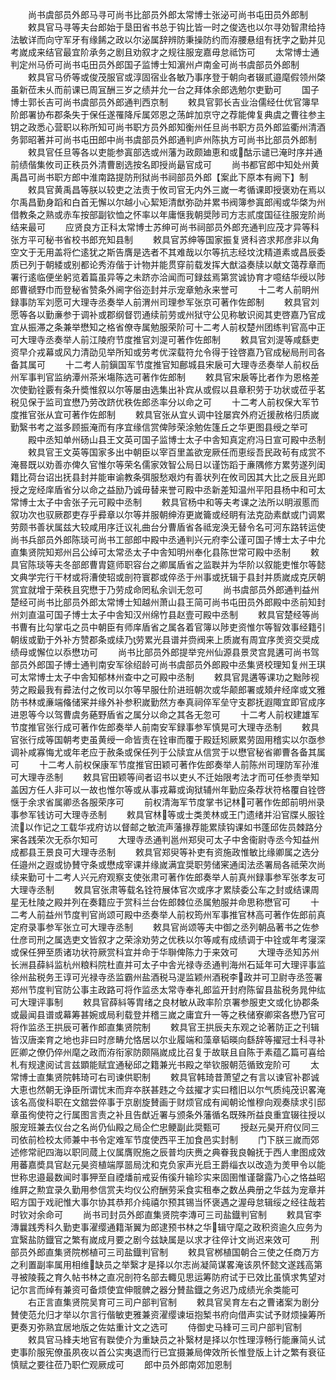 <!-- { "loadSidebar": true } -->
　　尚书虞部员外郎马寻可尚书比部员外郎太常博士张泌可尚书屯田员外郎制
　　敕具官马寻等夫台郎始于垦田省书总于钩比皆一时之俊选也以尔寻効智肃给持法敏详而向守军牙有缘餙之政以尔泌属辞辨防秉操防约而洊腰悬组有抚字之勤并见考嵗成来结官最宜阶承务之剧且劝叙才之规往服宠嘉毋怠祗饬可
　　太常博士通判定州马侨可尚书屯田员外郎国子监博士知濵州卢南金可尚书虞部员外郎制
　　敕具官马侨等或俊茂服官或淳固宿业各敏乃事序登于朝向者辍贰邉麾假领州棨虽新莅未乆而前课已周冝酬三岁之绩并允一台之拜体余郎选勉尔吏勤可
　　国子博士郭长吉可尚书虞部员外郎通判西京制
　　敕具官郭长吉业治儒经仕优官簿早阶郎署协布郡条失于保任遂罹降斥属郊恩之荡衅加京守之荐能俾复典虞之曹往参主钥之政悉心营职以称所知可尚书职方员外郎知衡州任旦尚书职方员外郎监衢州清酒务郭昭著并可尚书屯田郎中尚书虞部员外郎通判庐州陈执方可尚书比部员外郎制
　　敕具官任旦等各以吏能参寘部选或州藩为政颇廸恵和或酤示谴已淹时序并通前绩偕集攸司正秩员外清曹剧选按名即授尚朂官成可
　　尚书都官郎中知处州黄禹昌可尚书职方郎中淮南路提防刑狱尚书祠部员外郎【案此下原本有阙下】制
　　敕具官黄禹昌等朕以较吏之法责于攸司官无内外三嵗一考循课即授褒劝在焉以尔禹昌勤身蹈和白首无懈以尔越小心絜矩清猷弥劭并累书阀簿参寘郎闱或华棨为州借教条之熟或赤车按部副钦恤之怀率以年庸惬我朝奨陟司方志贰度国征往服宠阶尚结来最可
　　应贤良方正科太常博士苏绅可尚书祠部员外郎充通判应茂才异等科张方平可秘书省校书郎充知县制
　　敕具官苏绅等国家振复贤科咨求邦彦非以角空文于无用盖将伫逺犹之斯告膺是选者不其难哉以尔等抗志经坟沈精道素或昌辰委质已列于朝緌或别都论秀洊偕于计物并能贯穿前载发挥大猷溢奏牍以献文蔼荐章而署行逺临便坐躬览着篇虽异等之未跻亦洽闻而可録兹焉第赏诚协育才噫结华绶以陟郎曹禠野巾而登秘省赞条外阃字俗迩封并示宠章勉永来誉可
　　十二考人前眀州録事防军刘愿可大理寺丞奏举人前渭州司理参军张京可著作佐郎制
　　敕具官刘愿等各以勤亷参于调补或郡纲督罚通续前劳或州狱守公见称敏识阅其吏啓嘉乃官成宜从振滞之条兼举懋知之格省僚寺属勉服荣阶可十二考人前权楚州团练判官高中正可大理寺丞奏举人前江陵府节度推官刘湜可著作佐郎制
　　敕具官刘湜等咸繇吏资早介戎幕或风力清劭见举所知或劳考优深载符允令得于铨啓嘉乃官成秘局刑司各备其属可
　　十二考人前鎭国军节度推官知鄜城县宋扆可大理寺丞奏举人前权岳州军事判官监纳潭州茶米塲陈选可著作佐郎制
　　敕具官宋扆等比者作为恩格差次使勤铨覈有条升奬惟叙以尔等屡由选集出补宾从或假以县章积劳于功状或莅乎茗税见保于监司宜懋乃劳改跻优秩佐郎丞率分以命之可
　　十二考人前权保大军节度推官张从宜可著作佐郎制
　　敕具官张从宜乆调中铨屡宾外府近援赦格归质嵗勤繄书考之滋多顾振淹而有序宜缘信赏俾陟荣涂勉佐篷丘之华更图县绶之举可
　　殿中丞知单州砀山县王文英可国子监博士太子中舎知真定府冯日宣可殿中丞制
　　敕具官王文英等国家多出中朝臣以宰百里盖欲宠厥任而恵绥吾民政茍有成赏不淹晷既以劝善亦俾久官惟尔等荣名儒家效智公局日以谨饬蹈于亷隅修方累劳遂列闺籍比荷台诏出抚县封并能审谕教条弭服愁艰灼有善状列在攸司因其大比之辰且光即授之宠经庠盾省分以命之益励乃诚毋替来誉可殿中丞新差知温州平阳县杨中和可太常博士太子中舎张子元可殿中丞制
　　敕具官杨中和等夫考课之法所以眀淑慝而叙功次也驭厥郡吏存乎彛章以尔等并服朝绅洊更嵗籥或经眀有法克劭素猷或门调累劳颇书善状属兹大较咸用序迁议礼曲台分曹盾省各祗宠涣无替令名可河东路转运使尚书兵部员外郎陈琰可尚书工部郎中殿中丞通判兴元府李公谨可国子博士太子中允直集贤院知郑州吕公绰可太常丞太子中舎知明州奉化县陈世常可殿中丞制
　　敕具官陈琰等夫冬部郎曹胄筵师职容台之卿属盾省之监聫并为华阶以叙能吏惟尔等懿文典学完行干材或将漕使轺或剖符寰郡或倅丞于州事或抚辑于县封并质嵗成克厌朝赏宜就增于荣秩且究懋于乃劳成命罔私余训无忽可
　　尚书虞部员外郎通判益州楚经可尚书比部员外郎太常博士知越州萧山县王简可尚书屯田员外郎殿中丞前知封州刘直温可国子博士太子中舎知汉州绵竹县赵壹可殿中丞制
　　敕具官楚经等尚书曹有比勾掌屯之员中朝臣有师庠盾省之属各着官簿以陟吏资惟尔等智效事经籍引朝绂或勤于外补方赞郡条或续乃劳累光县谱并赍阀来上质嵗有周宜序羙资交奨成绩母或懈位以忝懋功可
　　尚书比部员外郎提举兖州仙源县景灵宫晁遘可尚书驾部员外郎国子博士通判南安军徐绍龄可尚书虞部员外郎殿中丞集贤校理知复州王琪可太常博士太子中舎知郁林州查中之可殿中丞制
　　敕具官晁遘等课功之黜陟视劳之殿最我有彛法付之攸司以尔等早服仕阶进班朝次或华颠郎署或頍弁经庠或文雅防书林或亷端偹储宷并缘外补参积嵗勤然方奉真祠倅军垒守支郡抚遐陬宜即官成序进恩等今以驾曹虞务蕝野盾省之属分以命之其各无忽可
　　十二考人前权建雄军节度推官张行成可著作佐郎奏举人前南安军録事参军慎晃可大理寺丞制
　　敕具官张行成等国朝考吏虽黄绶一命皆责在铨审而覆于殿廷矧厥累劳固用稽实以尔亟参调补咸寡悔尤或年老应于赦条或保任列于公牍宜从信赏于以懋官秘省卿曹各备其属可
　　十二考人前权保康军节度推官田颖可著作佐郎奏举人前陈州司理防军孙淮可大理寺丞制
　　敕具官田颖等间者诏书以吏乆不迁始限考法才而可任参责举知盖因方任人非可以一故也惟尔等或从事戎幕或询狱辅州年勤应条荐状符格覆自铨啓惬于余求省属卿丞各服荣序可
　　前权清海军节度掌书记林可著作佐郎前明州录事参军钱访可大理寺丞制
　　敕具官林等或士类羙林或王门遗绪并沿官牒乆服铨流以作记之工载华戎府访以督邮之敏流声藩掾荐能累牍钩课如书蓬邱佐员棘路分宷各践荣次无忝尔知可
　　大理寺丞通判邕州郑臾可太子中舍衞尉寺丞今知益州成都县王景良可大理寺丞制
　　敕具官郑臾等补吏有资施政惟敏比缘卿属之选分任邉州之遐或协賛守条或懋成宰课并缘嵗满宜奨职劳储宷通闺法丞署局各祗荣次尚续来勤可十二考人兴元府观察支使张肃可著作佐郎奏举人前真州録事参军张孝友可大理寺丞制
　　敇具官张肃等载名铨符展体官次或序才累牍委公车之封或结课周星无杜陵之殿并列在奏籍应于赏科兰台佐郎棘位丞属勉服并命思称懋官可
　　十二考人前益州节度判官尚颂可殿中丞奏举人前权筠州军事推官林高可著作佐郎前真定府录事参军张立可大理寺丞制
　　敕具官尚颂等夫中御之丞列朝品著书之佐参仕彦司刑之属选吏文皆叙才之荣涂劝劳之优秩以尔等咸有成绩调于中铨或年考寖深或保任狎至质诸功状符厥赏科宜并命于华聨俾陈力于来效可
　　大理寺丞知苏州长洲县薛紏监杭州粮料院杜直并可太子中舎光禄寺丞通判海州石延年可大理评事监徐州盐税务王谆可光禄寺丞监霸州盐酒税马湜监颖州酒税李政并可卫尉寺丞签署郑州节度判官防公事主政路可将作监丞太常寺奉礼郎监开封府陈留县盐税务晁仲纮可大理评事制
　　敕具官薛紏等胄绪之良材敏从政率阶京署参服吏文或化协郡条或最闻县谱或幕筹甚婉或局利载登并稽三嵗之庸宜升一等之秩储寮卿寀各懋乃官可将作监丞王拱辰可著作郎直集贤院制
　　敕具官王拱辰夫东观之论著防正之刊辑皆汉唐楽育之地也非曰时彦畴允恪居以尔业履端和藻章韬暎向繇辞等擢冠士科寻补匠卿之僚仍倅州麾之政而洊衔家防颇隔嵗成比召复于故联且自陈于素蕴乙篇可喜给札有规逮阅试言兹顕能赋宜通秘邱之籍兼光书殿之举钦服朝范循致宠阶可
　　太常博士直集贤院韩琦可右司谏供职制
　　敕具官韩琦昔萧望之有言以谏官补郡诚大恵也然朝无诤臣所谓忧末而弃夲朕甚韪之今兹擢才实曰稽旧以尔气质纯茂识畧淹该名高俊科职在文舘尝倅事于京剧旋賛画于财烦官成有闻朝论惟穆向观奏牍求引邸章虽徇使符之行属图言责之补且告猷近署与颁条外藩循名既殊所益良重宜辍往授以服宠班兼去仪台之名尚仍仙殿之局企伫忠鲠副此奨甄可
　　授赵元昊开府仪同三司依前检校太师兼中书令定难军节度使西平王加食邑实封制
　　门下朕三嵗而郊述修常祀四海以职同蒇上仪属膺贶施之辰普均庆赉之典眷我良翰抚于西人聿图成效用蕃嘉奬具官赵元昊资植端厚噐局沈和克负家声光启王爵缁衣以改造为羙甲令以能世称忠邉最数闻时事狎至自禋燔前戒妥侑徯升输珍实来固圉惟谨罄露乃心之恪益昭维屛之勲宜录久勤用参信赏夫均仪公府酬劳采食实租奉之数丛典册之华兹为宠章并昭方国于戏祀惟大事尔协其恭邦介纯禧尔预其锡当怀褒遇之渥母怠辑绥之经往哉若时钦对余命可
　　尚书司封员外郎直集贤院李漙可三司盐鐡判官制
　　敕具官李漙曩践秀科久勤吏事濯缨通籍渐翼为郎逮预书林之华辑守麾之政积资逾久应务为宜繄盐防鐡官之繁有嵗成月要之剧今兹缺属是以求才往倅计文尚迟来效可
　　刑部员外郎直集贤院桞植可三司盐鐡判官制
　　敕具官桞植国朝合三使之任商万方之利置副率属用相维缺员之举繄才是择以尔志尚凝简谋畧淹该夙怀懿文遂践高第寻被陵莪之育久帖书林之直况剖符名部去輙见思运筹防府试于已效比虽慎求隽望对记尔言而绰有兼资可备烦使宜伸髋髀之器分賛盐鐡之务迟乃成绩光余类能可
　　右正言直集贤院吴育可三司户部判官制
　　敕具官吴育左右之曹诸案为剧分賛使范允归才举以尔言行偕敏吏雅兼资濯缨谏垣抱椠书府向借声实试予财烦操筹所更奏刃弥熟宜居地版之佐姑重计文之选可
　　侍御史马綘可三司户部判官制
　　敕具官马綘夫地官有聫使介为重缺员之补繄材是择以尔性理淳畅行能亷简乆试吏事阶服宪僚虽夙夜以首公实夷退而行已宜摄兼局俾效所长惟登版上计之繁有衰征慎赋之要往莅乃职伫观厥成可
　　郎中员外郎南郊加恩制
